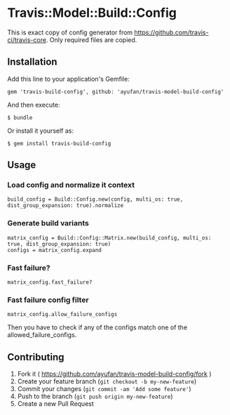 # Travis::Model::Build::Config

This is exact copy of config generator from https://github.com/travis-ci/travis-core. Only required files are copied.

## Installation

Add this line to your application's Gemfile:

    gem 'travis-build-config', github: 'ayufan/travis-model-build-config'

And then execute:

    $ bundle

Or install it yourself as:

    $ gem install travis-build-config

## Usage

### Load config and normalize it context

    build_config = Build::Config.new(config, multi_os: true, dist_group_expansion: true).normalize

### Generate build variants

    matrix_config = Build::Config::Matrix.new(build_config, multi_os: true, dist_group_expansion: true)
    configs = matrix_config.expand

### Fast failure?

    matrix_config.fast_failure?

### Fast failure config filter

    matrix_config.allow_failure_configs

Then you have to check if any of the configs match one of the allowed_failure_configs.

## Contributing

1. Fork it ( https://github.com/ayufan/travis-model-build-config/fork )
2. Create your feature branch (`git checkout -b my-new-feature`)
3. Commit your changes (`git commit -am 'Add some feature'`)
4. Push to the branch (`git push origin my-new-feature`)
5. Create a new Pull Request
